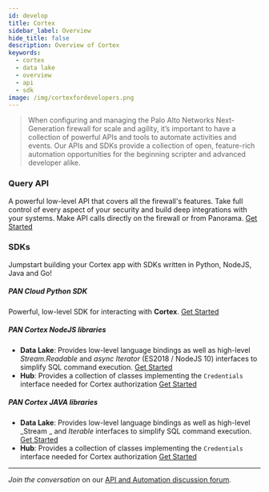 ```yaml
---
id: develop
title: Cortex
sidebar_label: Overview
hide_title: false
description: Overview of Cortex
keywords:
  - cortex
  - data lake
  - overview
  - api
  - sdk
image: /img/cortexfordevelopers.png
---
```


> When configuring and managing the Palo Alto Networks Next-Generation firewall for scale and agility, it’s important to have a collection of powerful APIs and tools to automate activities and events. Our APIs and SDKs provide a collection of open, feature-rich automation opportunities for the beginning scripter and advanced developer alike.

### Query API

A powerful low-level API that covers all the firewall's features. Take full control of every aspect of your security and build deep integrations with your systems. Make API calls directly on the firewall or from Panorama. <a href="/doc/develop/xmlapi_qs" target="_self">Get Started</a>

### SDKs

Jumpstart building your Cortex app with SDKs written in Python, NodeJS, Java and Go!

##### PAN Cloud Python SDK

Powerful, low-level SDK for interacting with **Cortex**. [Get Started](/doc/develop/pancloud_python_qs)

##### PAN Cortex NodeJS libraries

- **Data Lake**: Provides low-level language bindings as well as high-level _Stream.Readable_ and _async Iterator_ (ES2018 / NodeJS 10) interfaces to simplify SQL command execution. [Get Started](/doc/develop/pan_cortex_data_lake_nodejs_qs)
- **Hub**: Provides a collection of classes implementing the `Credentials` interface needed for Cortex authorization [Get Started](/doc/develop/pan_cortex_hub_nodejs_qs)

##### PAN Cortex JAVA libraries

- **Data Lake**: Provides low-level language bindings as well as high-level _Stream _ and _Iterable_ interfaces to simplify SQL command execution. [Get Started](/doc/develop/pan_cortex_data_lake_java_qs)
- **Hub**: Provides a collection of classes implementing the `Credentials` interface needed for Cortex authorization [Get Started](/doc/develop/pan_cortex_hub_java_qs)

---

_Join the conversation_ on our <a href="https://live.paloaltonetworks.com/t5/Automation-API/ct-p/automation" target="_blank">API and Automation discussion forum</a>.
